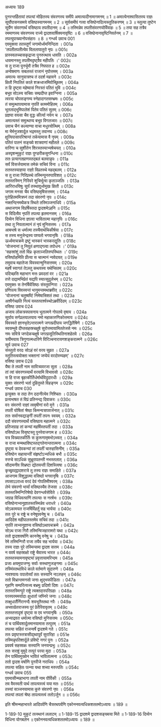 अध्यायः 189

पुनरन्तर्हितायां तपत्यां मोहितस्य संवरणस्य समीपे अमात्यादीनामागमनम् ॥ 1 ॥ अमात्येनाश्वासितस्य राज्ञः सूर्योपासनसमये वसिष्ठस्यागमनम् ॥ 2 ॥ सूर्यसमीपं गत्वा वसिष्ठेनादित्यस्तुतिकरणम् ॥ 3 ॥ स्तुत्या तुष्टेन सूर्येण संवरणार्थं वसिष्ठाय तपतीदानम् ॥ 4 ॥ तस्मिन्नेव तपतीसंवरणयोर्विवाहः ॥ 5 ॥ तया सह तत्रैव रममाणस्य संवरणस्य राज्ये द्वादशवार्षिक्यनावृष्टिः ॥ 6 ॥ वसिष्ठेनानावृष्टिनिवर्तनम् ॥ 7 ॥ तपत्युपाख्यानोपसंहारः ॥ 8 ॥
गन्धर्व उवाच 	001  
एवमुक्त्वा ततस्तूर्णं जगामोर्ध्वमनिन्दिता ।	001a  
\'तपतीतपतीत्येव विललापातुरो नृपः ॥	001c  
प्रास्स्वलच्चासकृद्राजा पुनरुत्थाय धावति ।	002a  
धावमानस्तु तपतीमदृष्ट्वैव महीपतिः ।\'	002c  
स तु राजा पुनर्भूमौ तत्रैव निपपात ह ॥	002e  
अन्वेषमाणः सबलस्तं राजानं नृपोत्तमम् ।	003a  
अमात्यः सानुयात्रश्च तं ददर्श महावने ॥	003c  
क्षितौ निपतितं काले शक्रध्वजमिवोच्छ्रितम् ।	004a  
त हि दृष्ट्वा महेष्वासं निरस्तं पतितं भुवि ॥	004c  
बभूव सोऽस्य सचिवः सम्प्रदीप्त इवाग्निना ।	005a  
त्वरया चोपसङ्गम्य स्नेहादागतसम्भ्रमः ॥	005c  
तं समुत्थापयामास नृपतिं काममोहितम् ।	006a  
भूतलाद्भूमिपालेशं पितेव पतितं सुतम् ॥	006c  
प्रज्ञया वयसा चैव वृद्धः कीर्त्या नयेन च ।	007a  
अमात्यस्तं समुत्थाप्य बभूव विगतज्वरः ॥	007c  
उवाच चैनं कल्याण्या वाचा मधुरयोत्थिम् ।	008a  
मा भैर्मनुजशार्दूल भद्रमस्तु तवानघ ॥	008c  
क्षुत्पिपासापरिश्रान्तं तर्कयामास वै नृपम् ।	009a  
पतितं पातनं सङ्ख्ये शात्रवाणां महीतले ॥	009c  
वारिणा च सुशीतेन शिरस्तस्याभ्यषेचयत् ।	010a  
अस्पृशन्मुकुटं राज्ञः पुण्डरीकसुगन्धिना ॥	010c  
ततः प्रत्यागतप्राणस्तद्बलं बलवान्नृपः ।	011a  
सर्वं विसर्जयामास तमेकं सचिवं विना ॥	011c  
ततस्तस्याज्ञया राज्ञो विप्रतस्थे महद्बलम् ।	012a  
स तु राजा गिरिप्रस्थे तस्मिन्पुनरुपाविशत् ॥	012c  
ततस्तस्मिन् गिरिवरे शुचिर्भूत्वा कृताञ्जलिः ।	013a  
आरिराधयिषुः सूर्यं तस्थावूर्ध्वमुखः क्षितौ ॥	013c  
जगाम मनसा चैव वसिष्ठमृषिसत्तमम् ।	014a  
पुरोहितममित्रघ्नं तदा संवरणो नृपः ॥	014c  
नक्तन्दिनमथैकत्र स्थिते तस्मिञ्जनाधिपे ।	015a  
अथाजगाम विप्रर्षिस्तदा द्वादशमेऽहनि ॥	015c  
स विदित्वैव नृपतिं तपत्या हृतमानसम् ।	016a  
दिव्येन विधिना ज्ञात्वा भावितात्मा महानृपिः ॥	016c  
तथा तु नियतात्मानं तं नृपं मुनिसत्तमः ।	017a  
आबभाषे स धर्मात्मा तस्यैवार्थचिकीर्षया ॥	017c  
स तस्य मनुजेन्द्रस्य पश्यतो भगवानृषिः ।	018a  
ऊर्ध्वमाचक्रमे द्रष्टुं भास्करं भास्करद्युतिः ॥	018c  
\'योजनानां तु नियुतं क्षणाद्गत्वा तपोधनः ।\'	019a  
\'सहस्रांशुं ततो विप्रः कृताञ्जलिरुपस्थितः ।\'	019c  
वसिष्ठोहमिति प्रीत्या स चात्मानं न्यवेदयत् ॥	019e  
तमुवाच महातेजा विवस्वान्मुनिसत्तमम् ।	020a  
महर्षे स्वागतं तेऽस्तु कथयस्व यथेप्सितम् ॥	020c  
यदिच्छसि महाभाग मत्तः प्रवदतां वर ।	021a  
तत्ते दद्यामभिप्रेतं यद्यपि स्यात्सुदुर्लभम् ॥	021c  
एवमुक्तः स तेनर्षिर्वसिष्ठः संस्तुवन्गिरा ।	022a  
प्रणिपत्य विवस्वन्तं भानुमन्तमथाब्रवीत् ॥	022c  
\'योजनानां चतुष्षष्टिं निमेषात्त्रिशतं तथा ।	023a  
अश्वैर्गच्छति नित्यं यस्तत्पार्श्वस्थोऽब्रवीदिदम् ॥	023c  
वसिष्ठ उवाच 	024  
अजाय लोकत्रयपावनाय भूतात्मने गोपतये वृषाय ।	024a  
सूर्याय सर्गप्रलयालयाय नमो महाकारुणिकोत्तमाय ॥	024c  
विवस्वते ज्ञानभृतेऽन्तरात्मने जगत्प्रदीपाय जगद्धितैषिणे ।	025a  
स्वयम्भुवे दीप्तसहस्रचक्षुषे सुरोत्तमायामिततेजसे नमः ॥	025c  
नमः सवित्रे जगदेकचक्षुषे जगत्प्रसूतिस्थितिनाशहेतवे ।	026a  
त्रयीमयाय त्रिगुणात्मधारिणे विरिञ्चनारायणशङ्करात्मने ॥	026c  
सूर्य उवाच 	027  
संस्तुतो वरदः सोऽहं वरं वरय सुव्रत ।	027a  
स्तुतिस्त्वयोक्ता भक्तानां जप्येयं वरदोस्म्यहम्\' ॥	027c  
वसिष्ठ उवाच 	028  
यैषा ते तपती नाम सावित्र्यवरजा सुता ।	028a  
तां त्वां संवरणस्यार्थे वरयामि विभावसो ॥	028c  
स हि राजा बृहत्कीर्तिर्धर्मार्थविदुदारधीः ।	029a  
युक्तः संवरणो भर्ता दुहितुस्ते विहङ्गम ॥	029c  
गन्धर्व उवाच 	030  
इत्युक्तः स तदा तेन ददानीत्येव निश्चितः ।	030a  
प्रत्यभाषत तं विप्रं प्रतिनन्द्य दिवाकरः ॥	030c  
वरः संवरणो राज्ञां त्वमृषीणां वरो मुने ।	031a  
तपती योषितां श्रेष्ठा किमन्यत्रापवर्जनात् ॥	031c  
ततः सर्वानवद्याङ्गीं तपतीं तपनः स्वयम् ।	032a  
ददौ संवरणस्यार्थे वसिष्ठाय महात्मने ॥	032c  
प्रतिजग्राह तां कन्यां महर्षिस्तपतीं तदा ।	033a  
वसिष्ठोऽथ विसृष्टस्तु पुनरेवाजगाम ह ॥	033c  
यत्र विख्यातकीर्तिः स कुरूणामृषभोऽभवत् ।	034a  
स राजा मन्मथाविष्टस्तद्गतेनान्तरात्मना ॥	034c  
दृष्ट्वा च देवकन्यां तां तपतीं चारुहासिनीम् ।	035a  
वसिष्ठेन सहायान्तीं संहृष्टोऽभ्यधिकं बभौ ॥	035c  
रुरुचे साऽधिकं सुभ्रूरापतन्ती नभस्तलात् ।	036a  
सौदामनीव विभ्रष्टा द्योतयन्ती दिशस्त्विषा ॥	036c  
कृच्छ्राद्द्वादशरात्रे तु तस्य राज्ञः समाहिते ।	037a  
आजगाम विशुद्धात्मा वसिष्ठो भगवानृषिः ॥	037c  
तपसाऽऽराध्य वरदं देवं गोपतिमीश्वरम् ।	038a  
लेभे संवरणो भार्यां वसिष्ठस्यैव तेजसा ॥	038c  
ततस्तस्मिन्गिरिश्रेष्ठे देवगन्धर्वसेविते ।	039a  
जग्राह विधिवत्पाणिं तपत्याः स नरर्षभः ॥	039c  
वसिष्ठेनाभ्यनुज्ञातस्तस्मिन्नेव धराधरे ।	040a  
सोऽकामयत राजर्षिर्विहर्तुं सह भार्यया ॥	040c  
ततः पुरे च राष्ट्रे च वनेषूपवनेषु च ।	041a  
आदिदेश महीपालस्तमेव सचिवं तदा ॥	041c  
नृपतिं त्वभ्यनुज्ञाप्य वसिष्ठोऽथापचक्रमे ।	042a  
सोऽथ राजा गिरौ तस्मिन्विजहारामरो यथा ॥	042c  
ततो द्वादशवर्षाणि काननेषु वनेषु च ।	043a  
रेमे तस्मिन्गिरौ राजा तयैव सह भार्यया ॥	043c  
तस्य राज्ञः पुरे तस्मिन्समा द्वादश सत्तम ।	044a  
न ववर्ष सहस्राक्षो राष्ट्रे चैवास्य भारत ॥	044c  
ततस्तस्यामनावृष्ट्यां प्रवृत्तायामरिन्दम ।	045a  
प्रजाः क्षयमुपाजग्मुः सर्वाः सस्थाणुजङ्गमाः ॥	045c  
तस्मिंस्तथाविधे काले वर्तमाने सुदारुणे ।	046a  
नावश्यायः पपातोर्व्यां ततः सस्यानि नाऽरुहन् ॥	046c  
ततो विभ्रान्तमनसो जनाः क्षुद्भयपीडिताः ।	047a  
गृहाणि सम्परित्यज्य बभ्रमुः प्रदिशो दिशः ॥	047c  
ततस्तस्मिन्पुरे राष्ट्रे त्यक्तदारपरिग्रहाः ।	048a  
परस्परममर्यादाः क्षुधार्ता जघ्निरे जनाः ॥	048c  
तत्क्षुधार्तैर्निरानन्दैः शवभूतैस्तथा नरैः ।	049a  
अभवत्प्रेतराजस्य पुरं प्रेतैरिवावृतम् ॥	049c  
ततस्तत्तादृशं दृष्ट्वा स एव भगवानृषिः ।	050a  
अभ्याद्रवत धर्मात्मा वसिष्ठो मुनिसत्तमः ॥	050c  
तं च पार्थिवशार्दूलमानयामास तत्पुरम् ।	051a  
तपत्या सहितं राजन्वर्षे द्वादशमे गते ।	051c  
ततः प्रवृष्टस्तत्रासीद्यथापूर्वं सुरारिहा ॥	051e  
तस्मिन्नृपतिशार्दूले प्रविष्टे नगरं पुनः ।	052a  
प्रववर्ष सहस्राक्षः सस्यानि जनयन्प्रभुः ॥	052c  
ततः सराष्ट्रं मुमुदे तत्पुरं परया मुदा ।	053a  
तेन पार्थिवमुख्येन भावितं भावितात्मना ॥	053c  
ततो द्वादश वर्षाणि पुनरीजे नराधिपः ।	054a  
तपत्या सहितः पत्न्या यथा शच्या मरुत्पतिः ॥	054c  
गन्धर्व उवाच 	055  
एवमासीन्महाभागा तपती नाम पौर्विकी ।	055a  
तव वैवस्वती पार्थ तापत्यस्त्वं यया मतः ॥	055c  
तस्यां सञ्जनयामास कुरुं संवरणो नृपः ।	056a  
तपत्यां तपतां श्रेष्ठ तापत्यस्त्वं ततोऽर्जुन ॥ ॥	056c  

इति श्रीमन्महाभारते आदिपर्वणि चैत्ररथपर्वणि एकोननवत्यधिकशततमोऽध्यायः ॥ 189 ॥

1-189-10 मुकुटं तत्स्थानं ललाटम् ॥ 1-189-15 द्वादशमे द्वादशसङ्ख्यया मिते ॥ 1-189-16 दिव्येन विधिना योगबलेन ॥ एकोननवत्यधिकशततमोऽध्यायः ॥ 189 ॥
